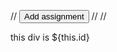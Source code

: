 // <input type="button" class="add-assignment" value="Add assignment"  subjectid="<%= subject.id %>" >
//
// <div id="<%= this.id %>">this div is  ${this.id}</div>
